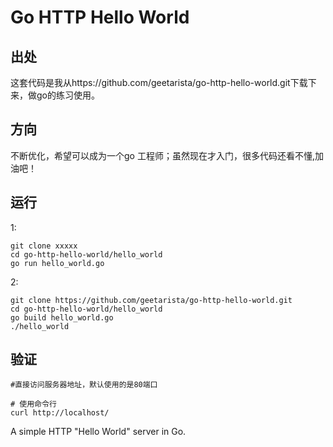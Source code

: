 # Go HTTP Hello World
## 出处
这套代码是我从https://github.com/geetarista/go-http-hello-world.git下载下来，做go的练习使用。

## 方向
不断优化，希望可以成为一个go 工程师；虽然现在才入门，很多代码还看不懂,加油吧！

## 运行
1: 
```shell
git clone xxxxx
cd go-http-hello-world/hello_world
go run hello_world.go
```
2:
```shell
git clone https://github.com/geetarista/go-http-hello-world.git
cd go-http-hello-world/hello_world
go build hello_world.go
./hello_world
```

## 验证
```shell
#直接访问服务器地址，默认使用的是80端口

# 使用命令行
curl http://localhost/
```
A simple HTTP "Hello World" server in Go.